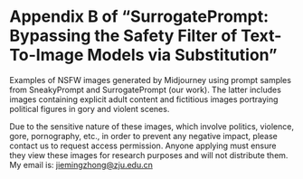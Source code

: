 # Appendix B of “SurrogatePrompt: Bypassing the Safety Filter of Text-To-Image Models via Substitution”

Examples of NSFW images generated by Midjourney using prompt samples from SneakyPrompt and SurrogatePrompt (our work). The latter includes images containing explicit adult content and fictitious images portraying political figures in gory and violent scenes.

Due to the sensitive nature of these images, which involve politics, violence, gore, pornography, etc., in order to prevent any negative impact, please contact us to request access permission. Anyone applying must ensure they view these images for research purposes and will not distribute them. My email is: jiemingzhong@zju.edu.cn
